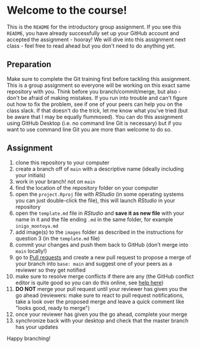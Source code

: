 # Welcome to the course!

This is the `README` for the introductory group assignment. If you see this `README`, you have already successfully set up your GitHub account and accepted the assignment - hooray! We will dive into this assignment next class - feel free to read ahead but you don't need to do anything yet.

## Preparation

Make sure to complete the Git training first before tackling this assignment. This is a group assignment so everyone will be working on this exact same repository with you. Think before you branch/commit/merge, but also - don't be afraid of making mistakes. If you run into trouble and can't figure out how to fix the problem, see if one of your peers can help you on the class slack. If that doesn't do the trick, let me know what you've tried (but be aware that I may be equally flummoxed). You can do this assignment using GitHub Desktop (i.e. no command line Git is necessary) but if you want to use command line Git you are more than welcome to do so.

## Assignment

1. clone this repository to your computer
1. create a branch off of `main` with a descriptive name (ideally including your initials)
1. work in your branch! not on `main`
1. find the location of the repository folder on your computer
1. open the `project.Rproj` file with *RStudio* (in some operating systems you can just double-click the file), this will launch *RStudio* in your repository
1. open the `template.md` file in *RStudio* and **save it as new file** with your name in it and the file ending `.md` in the same folder, for example `inigo_montoya.md`
1. add image(s) to the `images` folder as described in the instructions for question 3 (in the `template.md` file)
1. commit your changes and push them back to GitHub (don't merge into `main` locally!)
1. go to [Pull requests](/pulls) and create a new pull request to propose a merge of your branch into `base: main` and suggest one of your peers as a reviewer so they get notified
1. make sure to resolve merge conflicts if there are any (the GitHub conflict editor is quite good so you can do this online, see [help here](https://docs.github.com/en/github/collaborating-with-pull-requests/addressing-merge-conflicts/resolving-a-merge-conflict-on-github))
1. **DO NOT** merge your pull request until your reviewer has given you the go ahead (reviewers: make sure to react to pull request notifications, take a look over the proposed merge and leave a quick comment like "looks good, ready to merge")
1. once your reviewer has given you the go ahead, complete your merge
1. synchronize back with your desktop and check that the master branch has your updates

Happy branching!

